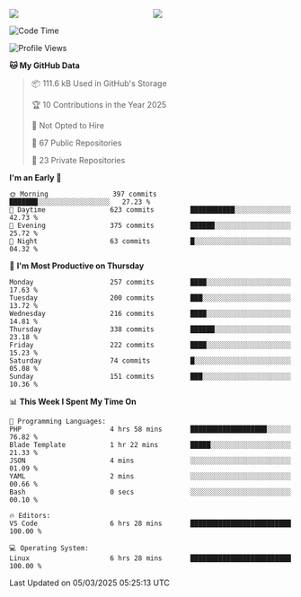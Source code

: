 <p style="display:flex;align-items:center;column-gap:0.5rem;" align="center">
  <img style="flex-grow:1;align-self:stretch;object-fit:cover;"  src ="https://github-readme-stats.vercel.app/api?username=gnoluv9x&show_icons=true&count_private=true&theme=chartreuse-dark&hide_border=true">
  <img style="flex-grow:1;align-self:stretch;object-fit:cover;"src ="https://github-readme-stats.vercel.app/api/top-langs/?username=gnoluv9x&layout=compact&hide_border=true&theme=chartreuse-dark&&langs_count=6&hide=jupyter%20notebook,tex,css,php&exclude_repo=Pacman-AI">
</p>

<!--START_SECTION:waka-->
![Code Time](http://img.shields.io/badge/Code%20Time-1%2C012%20hrs%207%20mins-blue)

![Profile Views](http://img.shields.io/badge/Profile%20Views-0-blue)

**🐱 My GitHub Data** 

> 📦 111.6 kB Used in GitHub's Storage 
 > 
> 🏆 10 Contributions in the Year 2025
 > 
> 🚫 Not Opted to Hire
 > 
> 📜 67 Public Repositories 
 > 
> 🔑 23 Private Repositories 
 > 
**I'm an Early 🐤** 

```text
🌞 Morning                397 commits         ███████░░░░░░░░░░░░░░░░░░   27.23 % 
🌆 Daytime                623 commits         ███████████░░░░░░░░░░░░░░   42.73 % 
🌃 Evening                375 commits         ██████░░░░░░░░░░░░░░░░░░░   25.72 % 
🌙 Night                  63 commits          █░░░░░░░░░░░░░░░░░░░░░░░░   04.32 % 
```
📅 **I'm Most Productive on Thursday** 

```text
Monday                   257 commits         ████░░░░░░░░░░░░░░░░░░░░░   17.63 % 
Tuesday                  200 commits         ███░░░░░░░░░░░░░░░░░░░░░░   13.72 % 
Wednesday                216 commits         ████░░░░░░░░░░░░░░░░░░░░░   14.81 % 
Thursday                 338 commits         ██████░░░░░░░░░░░░░░░░░░░   23.18 % 
Friday                   222 commits         ████░░░░░░░░░░░░░░░░░░░░░   15.23 % 
Saturday                 74 commits          █░░░░░░░░░░░░░░░░░░░░░░░░   05.08 % 
Sunday                   151 commits         ███░░░░░░░░░░░░░░░░░░░░░░   10.36 % 
```


📊 **This Week I Spent My Time On** 

```text
💬 Programming Languages: 
PHP                      4 hrs 58 mins       ███████████████████░░░░░░   76.82 % 
Blade Template           1 hr 22 mins        █████░░░░░░░░░░░░░░░░░░░░   21.33 % 
JSON                     4 mins              ░░░░░░░░░░░░░░░░░░░░░░░░░   01.09 % 
YAML                     2 mins              ░░░░░░░░░░░░░░░░░░░░░░░░░   00.66 % 
Bash                     0 secs              ░░░░░░░░░░░░░░░░░░░░░░░░░   00.10 % 

🔥 Editors: 
VS Code                  6 hrs 28 mins       █████████████████████████   100.00 % 

💻 Operating System: 
Linux                    6 hrs 28 mins       █████████████████████████   100.00 % 
```


 Last Updated on 05/03/2025 05:25:13 UTC
<!--END_SECTION:waka-->

